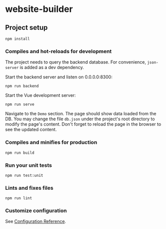 # website-builder

## Project setup
```
npm install
```

### Compiles and hot-reloads for development
The project needs to query the backend database.
For convenience, `json-server` is added as a dev dependency.

Start the backend server and listen on 0.0.0.0:8300:
```
npm run backend
```

Start the Vue development server:
```
npm run serve
```

Navigate to the `Demo` section.
The page should show data loaded from the DB.
You may change the file `db.json` under the project's root directory to modify the page's content.
Don't forget to reload the page in the browser to see the updated content.

### Compiles and minifies for production
```
npm run build
```

### Run your unit tests
```
npm run test:unit
```

### Lints and fixes files
```
npm run lint
```

### Customize configuration
See [Configuration Reference](https://cli.vuejs.org/config/).

